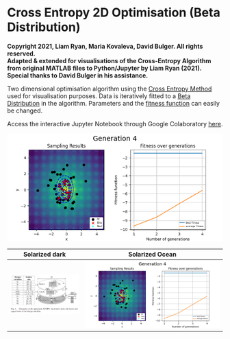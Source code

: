 # Cross Entropy 2D Optimisation (Beta Distribution)

**Copyright 2021, Liam Ryan, Maria Kovaleva, David Bulger. All rights reserved.  
Adapted & extended for visualisations of the Cross-Entropy Algorithm from original MATLAB files to Python/Jupyter by Liam Ryan (2021).
Special thanks to David Bulger in his assistance.**

Two dimensional optimisation algorithm using the [Cross Entropy Method](https://en.wikipedia.org/wiki/Cross-entropy_method) used for visualisation purposes.
Data is iteratively fitted to a [Beta Distribution](https://en.wikipedia.org/wiki/Beta_distribution) in the algorithm. Parameters and the [fitness function](https://en.wikipedia.org/wiki/Fitness_function) can easily be changed.

Access the interactive Jupyter Notebook through Google Colaboratory [here](https://colab.research.google.com/github/LDRyan0/2D-Cross-Entropy-Optimisation/blob/main/ce_optimisation_beta_dist.ipynb).

![alt text](https://github.com/LDRyan0/2D-Cross-Entropy-Optimisation/blob/main/example_gen.png)

Solarized dark             |  Solarized Ocean
:-------------------------:|:-------------------------:
![](https://github.com/LDRyan0/2D-Cross-Entropy-Optimisation/blob/main/Sources/example_problem.JPG)  |  ![](https://github.com/LDRyan0/2D-Cross-Entropy-Optimisation/blob/main/example_gen.png)
